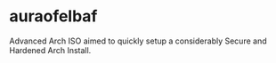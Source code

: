 # auraofelbaf
Advanced Arch ISO aimed to quickly setup a considerably Secure and Hardened Arch Install.
